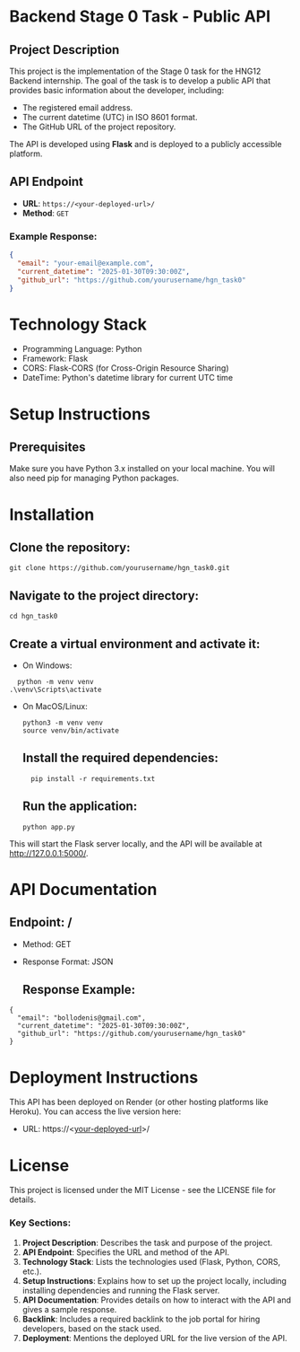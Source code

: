 # Backend Stage 0 Task - Public API

## Project Description
This project is the implementation of the Stage 0 task for the HNG12 Backend internship. The goal of the task is to develop a public API that provides basic information about the developer, including:

- The registered email address.
- The current datetime (UTC) in ISO 8601 format.
- The GitHub URL of the project repository.

The API is developed using **Flask** and is deployed to a publicly accessible platform.

## API Endpoint
- **URL**: `https://<your-deployed-url>/`
- **Method**: `GET`

### Example Response:
```json
{
  "email": "your-email@example.com",
  "current_datetime": "2025-01-30T09:30:00Z",
  "github_url": "https://github.com/yourusername/hgn_task0"
}
```

# Technology Stack
- Programming Language: Python
- Framework: Flask
- CORS: Flask-CORS (for Cross-Origin Resource Sharing)
- DateTime: Python's datetime library for current UTC time

# Setup Instructions
## Prerequisites
Make sure you have Python 3.x installed on your local machine. You will also need pip for managing Python packages.

# Installation 
## Clone the repository:

```
git clone https://github.com/yourusername/hgn_task0.git

````

## Navigate to the project directory:
```
cd hgn_task0

```

## Create a virtual environment and activate it:
- On Windows:
```
  python -m venv venv
.\venv\Scripts\activate
```
- On MacOS/Linux:
  ```
  python3 -m venv venv
  source venv/bin/activate

  ```

  ## Install the required dependencies:
  ```
    pip install -r requirements.txt

  ```

  ## Run the application:
  ```
  python app.py
  ```
This will start the Flask server locally, and the API will be available at http://127.0.0.1:5000/.

# API Documentation
## Endpoint: /
- Method: GET
- Response Format: JSON

  ## Response Example:
```
{
  "email": "bollodenis@gmail.com",
  "current_datetime": "2025-01-30T09:30:00Z",
  "github_url": "https://github.com/yourusername/hgn_task0"
}
```
# Deployment Instructions
This API has been deployed on Render (or other hosting platforms like Heroku). You can access the live version here:

- URL: https://<[your-deployed-url](https://hgn-task0.onrender.com/)>/
# License
This project is licensed under the MIT License - see the LICENSE file for details.



### Key Sections:
1. **Project Description**: Describes the task and purpose of the project.
2. **API Endpoint**: Specifies the URL and method of the API.
3. **Technology Stack**: Lists the technologies used (Flask, Python, CORS, etc.).
4. **Setup Instructions**: Explains how to set up the project locally, including installing dependencies and running the Flask server.
5. **API Documentation**: Provides details on how to interact with the API and gives a sample response.
6. **Backlink**: Includes a required backlink to the job portal for hiring developers, based on the stack used.
7. **Deployment**: Mentions the deployed URL for the live version of the API.






 
 
